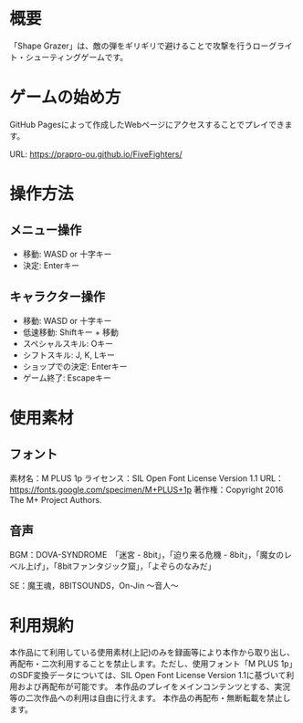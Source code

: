 # 概要
「Shape Grazer」は、敵の弾をギリギリで避けることで攻撃を行うローグライト・シューティングゲームです。

# ゲームの始め方
GitHub Pagesによって作成したWebページにアクセスすることでプレイできます。

URL: https://prapro-ou.github.io/FiveFighters/

# 操作方法
## メニュー操作
- 移動: WASD or 十字キー
- 決定: Enterキー

## キャラクター操作
- 移動: WASD or 十字キー
- 低速移動: Shiftキー + 移動
- スペシャルスキル: Oキー
- シフトスキル: J, K, Lキー
- ショップでの決定: Enterキー
- ゲーム終了: Escapeキー

# 使用素材
## フォント
素材名：M PLUS 1p
ライセンス：SIL Open Font License Version 1.1
URL：https://fonts.google.com/specimen/M+PLUS+1p
著作権：Copyright 2016 The M+ Project Authors. 

## 音声
BGM：DOVA-SYNDROME　「迷宮 - 8bit」，「迫り来る危機 - 8bit」，「魔女のレベル上げ」，「8bitファンタジック窟」，「よぞらのなみだ」

SE：魔王魂，8BITSOUNDS，On-Jin ～音人～

# 利用規約
本作品にて利用している使用素材(上記)のみを録画等により本作から取り出し、再配布・二次利用することを禁止します。ただし、使用フォント「M PLUS 1p」のSDF変換データについては、SIL Open Font License Version 1.1に基づいて利用および再配布が可能です。
本作品のプレイをメインコンテンツとする、実況等の二次作品への利用は自由に行えます。
本作品の再配布・無断転載を禁止します。
